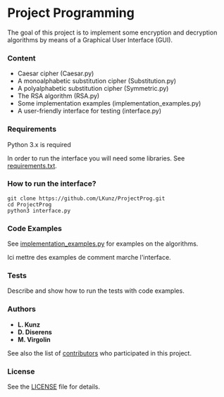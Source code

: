 # Project Programming

The goal of this project is to implement some encryption and decryption algorithms by means of a Graphical User Interface (GUI).

### Content
* Caesar cipher (Caesar.py)
* A monoalphabetic substitution cipher (Substitution.py)
* A polyalphabetic substitution cipher (Symmetric.py)
* The RSA algorithm (RSA.py)
* Some implementation examples (implementation_examples.py)
* A user-friendly interface for testing (interface.py)

### Requirements
Python 3.x is required

In order to run the interface you will need some libraries. See [requirements.txt](requirements.txt).

### How to run the interface?
```
git clone https://github.com/LKunz/ProjectProg.git
cd ProjectProg
python3 interface.py
```

### Code Examples
See [implementation_examples.py](implementation_examples.py) for examples on the algorithms.

Ici mettre des examples de comment marche l'interface.

### Tests
Describe and show how to run the tests with code examples.

### Authors

* **L. Kunz**
* **D. Diserens**
* **M. Virgolin**

See also the list of [contributors](https://github.com/LKunz/ProjectProg/contributors) who participated in this project.

### License

See the [LICENSE](LICENSE) file for details.

